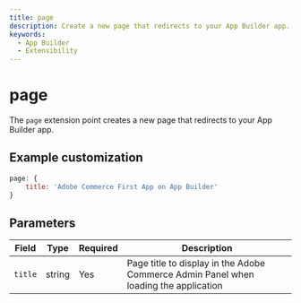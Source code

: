 ```yaml
---
title: page
description: Create a new page that redirects to your App Builder app.
keywords:
  - App Builder
  - Extensibility
---
```


# page

The `page` extension point creates a new page that redirects to your App Builder app.

## Example customization

```javascript
page: {
    title: 'Adobe Commerce First App on App Builder'
}
```

## Parameters

| Field | Type | Required | Description |
| --- | --- | --- | --- |
| `title` | string | Yes | Page title to display in the Adobe Commerce Admin Panel when loading the application |
